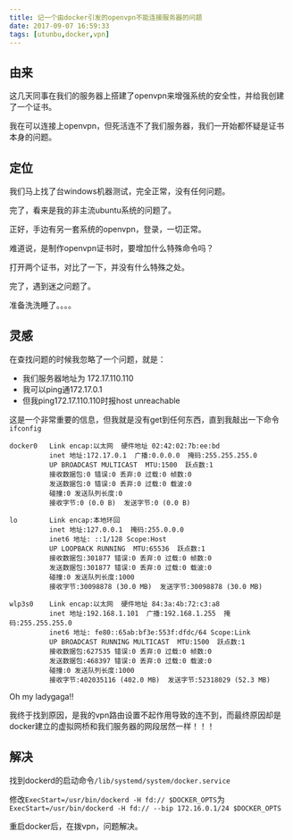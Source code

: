 ```yaml
---
title: 记一个由docker引发的openvpn不能连接服务器的问题
date: 2017-09-07 16:59:33
tags: [utunbu,docker,vpn]
---
```

## 由来
这几天同事在我们的服务器上搭建了openvpn来增强系统的安全性，并给我创建了一个证书。

我在可以连接上openvpn，但死活连不了我们服务器，我们一开始都怀疑是证书本身的问题。

## 定位
我们马上找了台windows机器测试，完全正常，没有任何问题。

完了，看来是我的非主流ubuntu系统的问题了。

正好，手边有另一套系统的openvpn，登录，一切正常。

难道说，是制作openvpn证书时，要增加什么特殊命令吗？

打开两个证书，对比了一下，并没有什么特殊之处。

完了，遇到迷之问题了。

准备洗洗睡了。。。。

## 灵感
在查找问题的时候我忽略了一个问题，就是：
- 我们服务器地址为 172.17.110.110
- 我可以ping通172.17.0.1
- 但我ping172.17.110.110时报host unreachable

这是一个非常重要的信息，但我就是没有get到任何东西，直到我敲出一下命令`ifconfig`
```
docker0   Link encap:以太网  硬件地址 02:42:02:7b:ee:bd  
          inet 地址:172.17.0.1  广播:0.0.0.0  掩码:255.255.255.0
          UP BROADCAST MULTICAST  MTU:1500  跃点数:1
          接收数据包:0 错误:0 丢弃:0 过载:0 帧数:0
          发送数据包:0 错误:0 丢弃:0 过载:0 载波:0
          碰撞:0 发送队列长度:0 
          接收字节:0 (0.0 B)  发送字节:0 (0.0 B)

lo        Link encap:本地环回  
          inet 地址:127.0.0.1  掩码:255.0.0.0
          inet6 地址: ::1/128 Scope:Host
          UP LOOPBACK RUNNING  MTU:65536  跃点数:1
          接收数据包:301877 错误:0 丢弃:0 过载:0 帧数:0
          发送数据包:301877 错误:0 丢弃:0 过载:0 载波:0
          碰撞:0 发送队列长度:1000 
          接收字节:30098878 (30.0 MB)  发送字节:30098878 (30.0 MB)

wlp3s0    Link encap:以太网  硬件地址 84:3a:4b:72:c3:a8  
          inet 地址:192.168.1.101  广播:192.168.1.255  掩码:255.255.255.0
          inet6 地址: fe80::65ab:bf3e:553f:dfdc/64 Scope:Link
          UP BROADCAST RUNNING MULTICAST  MTU:1500  跃点数:1
          接收数据包:627535 错误:0 丢弃:0 过载:0 帧数:0
          发送数据包:468397 错误:0 丢弃:0 过载:0 载波:0
          碰撞:0 发送队列长度:1000 
          接收字节:402035116 (402.0 MB)  发送字节:52318029 (52.3 MB)
```
Oh my ladygaga!!

我终于找到原因，是我的vpn路由设置不起作用导致的连不到，而最终原因却是docker建立的虚拟网桥和我们服务器的网段居然一样！！！

## 解决
找到dockerd的启动命令`/lib/systemd/system/docker.service`

修改`ExecStart=/usr/bin/dockerd -H fd:// $DOCKER_OPTS`为`ExecStart=/usr/bin/dockerd -H fd:// --bip 172.16.0.1/24 $DOCKER_OPTS`

重启docker后，在拨vpn，问题解决。
